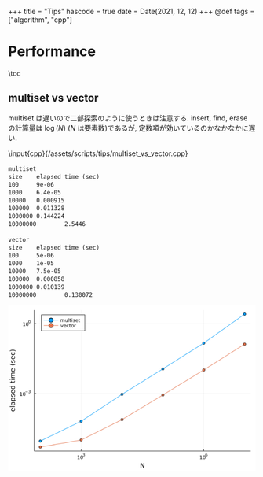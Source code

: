 +++
title = "Tips"
hascode = true
date = Date(2021, 12, 12)
+++
@def tags = ["algorithm", "cpp"]

# Performance

\toc


## multiset vs vector

multiset は遅いので二部探索のように使うときは注意する.
insert, find, erase の計算量は $\log(N)$ ($N$ は要素数)であるが, 定数項が効いているのかなかなかに遅い.

\input{cpp}{/assets/scripts/tips/multiset_vs_vector.cpp} <!--_-->

```
multiset
size    elapsed time (sec)
100     9e-06
1000    6.4e-05
10000   0.000915
100000  0.011328
1000000 0.144224
10000000        2.5446

vector
size    elapsed time (sec)
100     5e-06
1000    1e-05
10000   7.5e-05
100000  0.000858
1000000 0.010139
10000000        0.130072
```

![multiset_vs_vector](/assets/tips/multiset_vs_vector.png)
